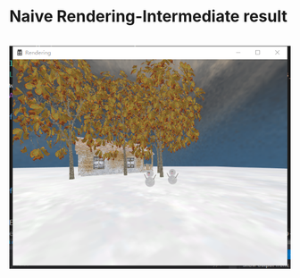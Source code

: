 # Naive Rendering-Intermediate result
<p align="center">
  <img src="https://github.com/hitminxuanwang/Render/blob/master/Render/Media/rendering.png" >
</p> 

